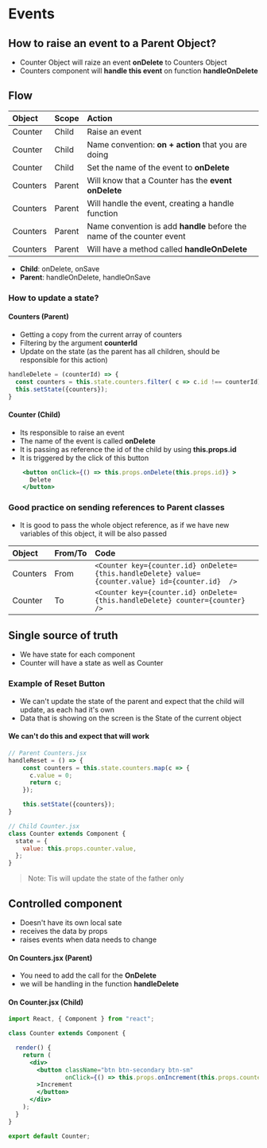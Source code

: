 # Events

## How to raise an event to a Parent Object?

* Counter Object will raize an event **onDelete** to Counters Object
* Counters component will **handle this event** on function
  **handleOnDelete**

## Flow

| Object   | Scope  | Action                                                 |
|:---------|:-------|:-------------------------------------------------------|
| Counter  | Child  | Raise an event                                         |
| Counter  | Child  | Name convention: **on + action** that you are doing |
| Counter  | Child  | Set the name of the event to **onDelete**              |
| Counters | Parent | Will know that a Counter has the **event onDelete**        |
| Counters | Parent | Will handle the event, creating a handle function      |
| Counters | Parent | Name convention is add **handle** before the name of the counter event |
| Counters | Parent | Will have a method called **handleOnDelete**           |
* **Child**: onDelete, onSave
* **Parent**: handleOnDelete, handleOnSave

### How to update a state?

#### Counters (Parent)
* Getting a copy from the current array of counters
* Filtering by the argument **counterId**
* Update on the state (as the parent has all children, should be responsible for this action)
```jsx
handleDelete = (counterId) => {
  const counters = this.state.counters.filter( c => c.id !== counterId);
  this.setState({counters});
}
```

#### Counter (Child)
* Its responsible to raise an event
* The name of the event is called **onDelete**
* It is passing as reference the id of the child by using **this.props.id**
* It is triggered by the click of this button
```jsx
    <button onClick={() => this.props.onDelete(this.props.id)} >
      Delete
    </button>
```

### Good practice on sending references to Parent classes
* It is good to pass the whole object reference, as if we have new variables of this object, it will be also passed

| Object   | From/To | Code                                                                                                   |
|:---------|:--------|:-------------------------------------------------------------------------------------------------------|
| Counters | From    | ```<Counter key={counter.id} onDelete={this.handleDelete} value={counter.value} id={counter.id}  />``` |
| Counter  | To      | ```<Counter key={counter.id} onDelete={this.handleDelete} counter={counter} /> ```                     |

## Single source of truth
* We have state for each component
* Counter will have  a state as well as Counter

### Example of Reset Button
* We can't update the state of the parent and expect that the child will update, as each had it's own
* Data that is showing on the screen is the State of the current object

#### We can't do this and expect that will work
```jsx
// Parent Counters.jsx
handleReset = () => {
    const counters = this.state.counters.map(c => {
      c.value = 0;
      return c;
    });

    this.setState({counters});
}

// Child Counter.jsx
class Counter extends Component {
  state = {
    value: this.props.counter.value,
  };
}
```
> Note: Tis will update the state of the father only

##  Controlled component
* Doesn't have its own local sate
* receives the data by props
* raises events when data needs to change

#### On Counters.jsx (Parent)
* You need to add the call for the **OnDelete**
* we will be handling in the function **handleDelete**

#### On Counter.jsx (Child)
```jsx
import React, { Component } from "react";

class Counter extends Component {

  render() {
    return (
      <div>
        <button className="btn btn-secondary btn-sm"
                onClick={() => this.props.onIncrement(this.props.counter)}
        >Increment
        </button>
      </div>
    );
  }
}

export default Counter;

```